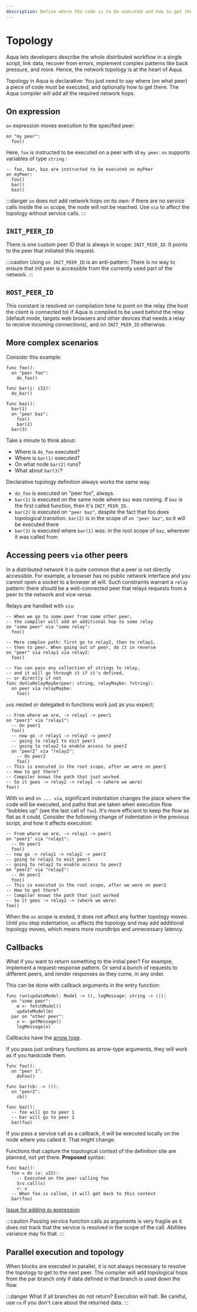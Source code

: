 ```yaml
---
description: Define where the code is to be executed and how to get there
---
```


# Topology

Aqua lets developers describe the whole distributed workflow in a single script, link data, recover from errors, implement complex patterns like back pressure, and more. Hence, the network topology is at the heart of Aqua.

Topology in Aqua is declarative: You just need to say where (on what peer) a piece of code must be executed, and optionally how to get there. The Aqua compiler will add all the required network hops.

## On expression

`on` expression moves execution to the specified peer:

```aqua
on "my peer":
  foo()
```

Here, `foo` is instructed to be executed on a peer with id `my peer`. `on` supports variables of type `string` :

```aqua
-- foo, bar, baz are instructed to be executed on myPeer
on myPeer:
  foo()
  bar()
  baz()
```

:::danger
`on` does not add network hops on its own: if there are no service calls inside the `on` scope, the node will not be reached. Use `via` to affect the topology without service calls.
:::

## `INIT_PEER_ID`

There is one custom peer ID that is always in scope: `INIT_PEER_ID`. It points to the peer that initiated this request.

:::caution
Using `on INIT_PEER_ID` is an anti-pattern: There is no way to ensure that init peer is accessible from the currently used part of the network.
:::

## `HOST_PEER_ID`

This constant is resolved on compilation time to point on the relay (the host the client is connected to) if Aqua is compiled to be used behind the relay (default mode, targets web browsers and other devices that needs a relay to receive incoming connections), and on `INIT_PEER_ID` otherwise.

## More complex scenarios

Consider this example:

```aqua
func foo():
  on "peer foo":
    do_foo()

func bar(i: i32):
  do_bar()

func baz():
  bar(1)
  on "peer baz":
    foo()
    bar(2)
  bar(3)
```

Take a minute to think about:

* Where is `do_foo` executed?
* Where is `bar(1)` executed?
* On what node `bar(2)` runs?
* What about `bar(3)`?

Declarative topology definition always works the same way.

* `do_foo` is executed on "peer foo", always.
* `bar(1)` is executed on the same node where `baz` was running. If `baz` is the first called function, then it's `INIT_PEER_ID`.
* `bar(2)` is executed on `"peer baz"`, despite the fact that foo does topological transition. `bar(2)` is in the scope of `on "peer baz"`, so it will be executed there
* `bar(3)` is executed where `bar(1)` was: in the root scope of `baz`, wherever it was called from

## Accessing peers `via` other peers

In a distributed network it is quite common that a peer is not directly accessible. For example, a browser has no public network interface and you cannot open a socket to a browser at will. Such constraints warrant a `relay` pattern: there should be a well-connected peer that relays requests from a peer to the network and vice versa.

Relays are handled with `via`:

```aqua
-- When we go to some peer from some other peer,
-- the compiler will add an additional hop to some relay
on "some peer" via "some relay":
  foo()

-- More complex path: first go to relay2, then to relay1,
-- then to peer. When going out of peer, do it in reverse  
on "peer" via relay1 via relay2:
  foo()

-- You can pass any collection of strings to relay,
-- and it will go through it if it's defined,
-- or directly if not  
func doViaRelayMaybe(peer: string, relayMaybe: ?string):
  on peer via relayMaybe:
    foo()
```

`on`s nested or delegated in functions work just as you expect:

```aqua
-- From where we are, -> relay1 -> peer1
on "peer1" via "relay1":
  -- On peer1
  foo()
  -- now go -> relay1 -> relay2 -> peer2
  -- going to relay1 to exit peer1
  -- going to relay2 to enable access to peer2
  on "peer2" via "relay2":
    -- On peer2
    foo()
-- This is executed in the root scope, after we were on peer2
-- How to get there?
-- Compiler knows the path that just worked
-- So it goes -> relay2 -> relay1 -> (where we were)
foo()
```

With `on` and `on ... via`, significant indentation changes the place where the code will be executed, and paths that are taken when execution flow "bubbles up" (see the last call of `foo`). It's more efficient to keep the flow as flat as it could. Consider the following change of indentation in the previous script, and how it affects execution:

```aqua
-- From where we are, -> relay1 -> peer1
on "peer1" via "relay1":
  -- On peer1
  foo()
-- now go -> relay1 -> relay2 -> peer2
-- going to relay1 to exit peer1
-- going to relay2 to enable access to peer2
on "peer2" via "relay2":
  -- On peer2
  foo()
-- This is executed in the root scope, after we were on peer2
-- How to get there?
-- Compiler knows the path that just worked
-- So it goes -> relay2 -> (where we were)
foo()
```

When the `on` scope is ended, it does not affect any further topology moves. Until you stop indentation, `on` affects the topology and may add additional topology moves, which means more roundtrips and unnecessary latency.

## Callbacks

What if you want to return something to the initial peer? For example, implement a request-response pattern. Or send a bunch of requests to different peers, and render responses as they come, in any order.

This can be done with callback arguments in the entry function:

```aqua
func run(updateModel: Model -> (), logMessage: string -> ()):
  on "some peer":
    m <- fetchModel()
    updateModel(m)
  par on "other peer":
    x <- getMessage()
    logMessage(x)
```

Callbacks have the [arrow type](types.md#arrow-types).

If you pass just ordinary functions as arrow-type arguments, they will work as if you hardcode them.

```aqua
func foo():
  on "peer 1":
    doFoo()

func bar(cb: -> ()):
  on "peer2":
    cb()

func baz():
  -- foo will go to peer 1
  -- bar will go to peer 2
  bar(foo)
```

If you pass a service call as a callback, it will be executed locally on the node where you called it. That might change.

Functions that capture the topological context of the definition site are planned, not yet there. **Proposed** syntax:

```aqua
func baz():
  foo = do (x: u32):
    -- Executed on the peer calling foo
    Srv.call(x)
    <- x
  -- When foo is called, it will get back to this context
  bar(foo)
```

[Issue for adding `do` expression](https://github.com/fluencelabs/aqua/issues/183)

:::caution
Passing service function calls as arguments is very fragile as it does not track that the service is resolved in the scope of the call. Abilities variance may fix that.
:::

## Parallel execution and topology

When blocks are executed in parallel, it is not always necessary to resolve the topology to get to the next peer. The compiler will add topological hops from the par branch only if data defined in that branch is used down the flow.

:::danger
What if all branches do not return? Execution will halt. Be careful, use `co` if you don't care about the returned data.
:::
